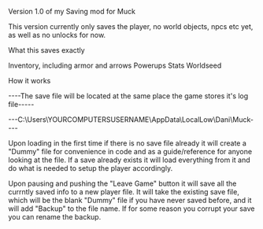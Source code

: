 Version 1.0 of my Saving mod for Muck

This version currently only saves the player, no world objects, npcs etc yet, as well as no unlocks for now.

What this saves exactly

Inventory, including armor and arrows
Powerups
Stats
Worldseed

How it works

----The save file will be located at the same place the game stores it's log file-----

---C:\Users\YOURCOMPUTERSUSERNAME\AppData\LocalLow\Dani\Muck----

Upon loading in the first time if there is no save file already it will create a "Dummy" file for convenience in code and as a guide/reference for anyone looking at the file. If a save already exists it will load everything from it and do what is needed to setup the player accordingly.

Upon pausing and pushing the "Leave Game" button it will save all the currntly saved info to a new player file. It will take the existing save file, which will be the blank "Dummy" file if you have never saved before, and it will add "Backup" to the file name. 
If for some reason you corrupt your save you can rename the backup.

